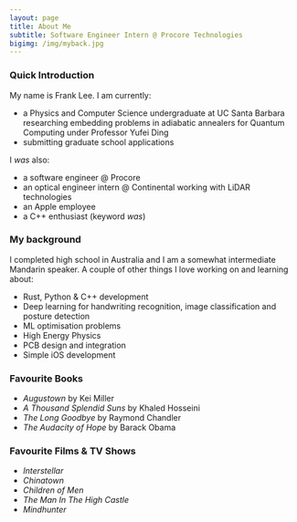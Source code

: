 ```yaml
---
layout: page
title: About Me
subtitle: Software Engineer Intern @ Procore Technologies
bigimg: /img/myback.jpg
---
```


### Quick Introduction

My name is Frank Lee. I am currently:

- a Physics and Computer Science undergraduate    at UC Santa Barbara
  researching embedding problems in adiabatic annealers for Quantum Computing under Professor Yufei Ding
- submitting graduate school applications

I *was* also:

- a software engineer @ Procore
- an optical engineer intern @ Continental working with LiDAR technologies 
- an Apple employee
- a C++ enthusiast (keyword *was*)

### My background

I completed high school in Australia and I am a somewhat intermediate Mandarin speaker. A couple of other things I love working on and learning about:

- Rust, Python & C++ development
- Deep learning for handwriting recognition, image classification and posture detection
- ML optimisation problems
- High Energy Physics
- PCB design and integration
- Simple iOS development

### Favourite Books

- *Augustown* by Kei Miller
- *A Thousand Splendid Suns* by Khaled Hosseini
- *The Long Goodbye* by Raymond Chandler
- *The Audacity of Hope* by Barack Obama

### Favourite Films & TV Shows
- *Interstellar*
- *Chinatown*
- *Children of Men*
- *The Man In The High Castle*
- *Mindhunter*